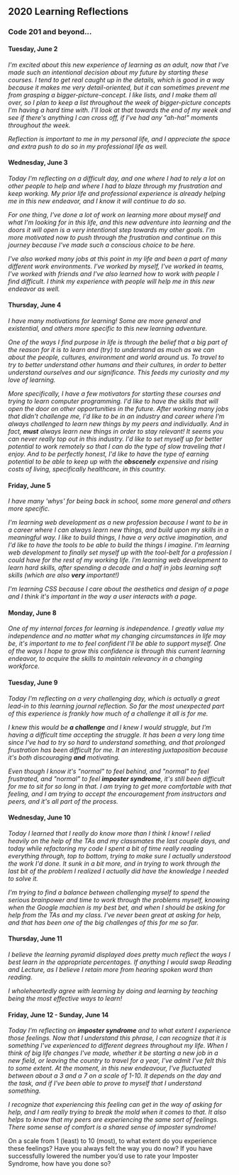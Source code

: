 ## 2020 Learning Reflections
### Code 201 and beyond...


#### Tuesday, June 2
*I'm excited about this new experience of learning as an adult, now that I've made such an intentional decision about my future by starting these courses. I tend to get real caught up in the details, which is good in a way because it makes me very detail-oriented, but it can sometimes prevent me from grasping a bigger-picture-concept. I like lists, and I make them all over, so I plan to keep a list throughout the week of bigger-picture concepts I'm having a hard time with. I'll look at that towards the end of my week and see if there's anything I can cross off, if I've had any "ah-ha!" moments throughout the week.*

*Reflection is important to me in my personal life, and I appreciate the space and extra push to do so in my professional life as well.*

#### Wednesday, June 3
*Today I'm reflecting on a difficult day, and one where I had to rely a lot on other people to help and where I had to blaze through my frustration and keep working. My prior life and professional experience is already helping me in this new endeavor, and I know it will continue to do so.*

*For one thing, I've done a lot of work on learning more about myself and what I'm looking for in this life, and this new adventure into learning and the doors it will open is a very intentional step towards my other goals. I'm more motivated now to push through the frustration and continue on this journey because I've made such a conscious choice to be here.*

*I've also worked many jobs at this point in my life and been a part of many different work environments. I've worked by myself, I've worked in teams, I've worked with friends and I've also learned how to work with people I find difficult. I think my experience with people will help me in this new endeavor as well.*

#### Thursday, June 4

*I have many motivations for learning! Some are more general and existential, and others more specific to this new learning adventure.*

*One of the ways I find purpose in life is through the belief that a big part of the reason for it is to learn and (try) to understand as much as we can about the people, cultures, environment and world around us. To travel to try to better understand other humans and their cultures, in order to better understand ourselves and our significance. This feeds my curiosity and my love of learning.*

*More specifically, I have a few motivators for starting these courses and trying to learn computer programming. I'd like to have the skills that will open the door on other opportunities in the future. After working many jobs that didn't challenge me, I'd like to be in an industry and career where I'm always challenged to learn new things by my peers and individually. And in fact, **must** always learn new things in order to stay relevant! It seems you can never really top out in this industry. I'd like to set myself up for better potential to work remotely so that I can do the type of slow traveling that I enjoy. And to be perfectly honest, I'd like to have the type of earning potential to be able to keep up with the **obscenely** expensive and rising costs of living, specifically healthcare, in this country.*

#### Friday, June 5

*I have many 'whys' for being back in school, some more general and others more specific.*

*I'm learning web development as a new profession because I want to be in a career where I can always learn new things, and build upon my skills in a meaningful way. I like to build things, I have a very active imagination, and I'd like to have the tools to be able to build the things I imagine. I'm learning web development to finally set myself up with the tool-belt for a profession I could have for the rest of my working life. I'm learning web development to learn hard skills, after spending a decade and a half in jobs learning soft skills (which are also **very** important!)*

*I'm learning CSS because I care about the aesthetics and design of a page and I think it's important in the way a user interacts with a page.*


#### Monday, June 8

*One of my internal forces for learning is independence. I greatly value my independence and no matter what my changing circumstances in life may be, it's important to me to feel confident I'll be able to support myself. One of the ways I hope to grow this confidence is through this current learning endeavor, to acquire the skills to maintain relevancy in a changing workforce.*

#### Tuesday, June 9

*Today I'm reflecting on a very challenging day, which is actually a great lead-in to this learning journal reflection. So far the most unexpected part of this experience is frankly how much of a challenge it all is for me.*

*I knew this would be **a challenge** and I knew I would struggle,  but I'm having a difficult time accepting the struggle. It has been a very long time since I've had to try so hard to understand something, and that prolonged frustration has been difficult for me. It an interesting juxtaposition because it's both discouraging **and** motivating.*

*Even though I know it's "normal" to feel behind, and "normal" to feel frustrated, and "normal" to feel **imposter syndrome**, it's still been difficult for me to sit for so long in that. I am trying to get more comfortable with that feeling, and I am trying to accept the encouragement from instructors and peers, and it's all part of the process.*

#### Wednesday, June 10

*Today I learned that I really do know more than I think I know! I relied heavily on the help of the TAs and my classmates the last couple days, and today while refactoring my code I spent a bit of time really reading everything through, top to bottom, trying to make sure I actually understood the work I'd done. It sunk in a bit more, and in trying to work through the last bit of the problem I realized I actually did have the knowledge I needed to solve it.*

*I'm trying to find a balance between challenging myself to spend the serious brainpower and time to work through the problems myself, knowing when the Google machien is my best bet, and when I should be asking for help from the TAs and my class. I've never been great at asking for help, and that has been one of the big challenges of this for me so far.*

#### Thursday, June 11

*I believe the learning pyramid displayed does pretty much reflect the ways I best learn in the appropriate percentages. If anything I would swap Reading and Lecture, as I believe I retain more from hearing spoken word than reading.*

*I wholeheartedly agree with learning by doing and learning by teaching being the most effective ways to learn!*

#### Friday, June 12 - Sunday, June 14

*Today I'm reflecting on **imposter syndrome** and to what extent I experience those feelings. Now that I understand this phrase, I can recognize that it is something I've experienced to different degrees throughout my life. When I think of big life changes I've made, whether it be starting a new job in a new field, or leaving the country to travel for a year, I've admit I've felt this to some extent. At the moment, in this new endeavour, I've fluctuated between about a 3 and a 7 on a scale of 1-10. It depends on the day and the task, and if I've been able to prove to myself that I understand something.*

*I recognize that experiencing this feeling can get in the way of asking for help, and I am really trying to break the mold when it comes to that. It also helps to know that my peers are experiencing the same sort of feelings. There some sense of comfort is a shared sense of imposter syndrome!*



On a scale from 1 (least) to 10 (most), to what extent do you experience these feelings? Have you always felt the way you do now? If you have successfully lowered the number you’d use to rate your Imposter Syndrome, how have you done so?

